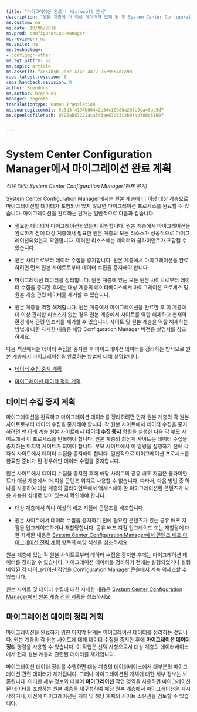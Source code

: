 ```yaml
---
title: "마이그레이션 완료 | Microsoft 문서"
description: "원본 계층에 더 이상 데이터가 없게 된 후 System Center Configuration Manager 대상 계층으로의 마이그레이션을 완료하는 방법을 알아봅니다."
ms.custom: na
ms.date: 10/06/2016
ms.prod: configuration-manager
ms.reviewer: na
ms.suite: na
ms.technology:
- configmgr-other
ms.tgt_pltfrm: na
ms.topic: article
ms.assetid: f4854b50-2e8c-414c-a872-9579554dca98
caps.latest.revision: 5
caps.handback.revision: 0
author: Brenduns
ms.author: brenduns
manager: angrobe
translationtype: Human Translation
ms.sourcegitcommit: 5e3d3f4194b06442e34c10988a20fe9ca40ac5d7
ms.openlocfilehash: 0595ab87222aca543ae67a33c2b9fab780c6160f


---
```

# <a name="planning-to-complete-migration-in-system-center-configuration-manager"></a>System Center Configuration Manager에서 마이그레이션 완료 계획

*적용 대상: System Center Configuration Manager(현재 분기)*

System Center Configuration Manager에서는 원본 계층에 더 이상 대상 계층으로 마이그레이션할 데이터가 포함되어 있지 않으면 마이그레이션 프로세스를 완료할 수 있습니다. 마이그레이션을 완료하는 단계는 일반적으로 다음과 같습니다.  

-   필요한 데이터가 마이그레이션되었는지 확인합니다. 원본 계층에서 마이그레이션을 완료하기 전에 대상 계층에서 필요한 원본 계층의 모든 리소스가 성공적으로 마이그레이션되었는지 확인합니다. 이러한 리소스에는 데이터와 클라이언트가 포함될 수 있습니다.  

-   원본 사이트로부터 데이터 수집을 중지합니다. 원본 계층에서 마이그레이션을 완료하려면 먼저 원본 사이트로부터 데이터 수집을 중지해야 합니다.  

-   마이그레이션 데이터를 정리합니다. 원본 계층에 있는 모든 원본 사이트로부터 데이터 수집을 중지한 후에는 대상 계층의 데이터베이스에서 마이그레이션 프로세스 및 원본 계층 관련 데이터를 제거할 수 있습니다.  

-   원본 계층을 역할 해제합니다. 원본 계층에서 마이그레이션을 완료한 후 이 계층에 더 이상 관리할 리소스가 없는 경우 원본 계층에서 사이트를 역할 해제하고 현재의 환경에서 관련 인프라를 제거할 수 있습니다. 사이트 및 원본 계층을 역할 해제하는 방법에 대한 자세한 내용은 해당 Configuration Manager 버전용 설명서를 참조하세요.  

다음 섹션에서는 데이터 수집을 중지한 후 마이그레이션 데이터를 정리하는 방식으로 원본 계층에서 마이그레이션을 완료하는 방법에 대해 설명합니다.  

-   [데이터 수집 중지 계획](#Plan_to_Stop_Data_Gath)  

-   [마이그레이션 데이터 정리 계획](#Plan_to_clean_up)  

##  <a name="a-nameplantostopdatagatha-plan-to-stop-gathering-data"></a><a name="Plan_to_Stop_Data_Gath"></a> 데이터 수집 중지 계획  
 마이그레이션을 완료하고 마이그레이션 데이터를 정리하려면 먼저 원본 계층의 각 원본 사이트로부터 데이터 수집을 중지해야 합니다. 각 원본 사이트에서 데이터 수집을 중지하려면 맨 아래 계층 원본 사이트에서 **데이터 수집 중지** 명령을 실행한 다음 각 부모 사이트에서 이 프로세스를 반복해야 합니다. 원본 계층의 최상위 사이트는 데이터 수집을 중지하는 마지막 사이트가 되어야 합니다. 부모 사이트에서 이 명령을 실행하기 전에 각 자식 사이트에서 데이터 수집을 중지해야 합니다. 일반적으로 마이그레이션 프로세스를 완료할 준비가 된 경우에만 데이터 수집을 중지합니다.  

 원본 사이트에서 데이터 수집을 중지한 후에 해당 사이트의 공유 배포 지점은 클라이언트가 대상 계층에서 더 이상 콘텐츠 위치로 사용할 수 없습니다. 따라서, 다음 방법 중 하나를 사용하여 대상 계층의 클라이언트에서 액세스해야 할 마이그레이션된 콘텐츠가 사용 가능한 상태로 남아 있는지 확인해야 합니다.  

-   대상 계층에서 하나 이상의 배포 지점에 콘텐츠를 배포합니다.  

-   원본 사이트에서 데이터 수집을 중지하기 전에 필요한 콘텐츠가 있는 공유 배포 지점을 업그레이드하거나 재할당합니다. 공유 배포 지점 업그레이드 또는 재할당에 대한 자세한 내용은 [System Center Configuration Manager에서 콘텐츠 배포 마이그레이션 전략 계획](../../core/migration/planning-a-content-deployment-migration-strategy.md) 항목의 해당 섹션을 참조하세요.  

원본 계층에 있는 각 원본 사이트로부터 데이터 수집을 중지한 후에는 마이그레이션 데이터를 정리할 수 있습니다. 마이그레이션 데이터를 정리하기 전에는 실행되었거나 실행 예약된 각 마이그레이션 작업을 Configuration Manager 콘솔에서 계속 액세스할 수 있습니다.  

원본 사이트 및 데이터 수집에 대한 자세한 내용은 [System Center Configuration Manager에서 원본 계층 전략 계획](../../core/migration/planning-a-source-hierarchy-strategy.md)을 참조하세요.  

##  <a name="a-nameplantocleanupa-plan-to-clean-up-migration-data"></a><a name="Plan_to_clean_up"></a> 마이그레이션 데이터 정리 계획  
 마이그레이션을 완료하기 위한 마지막 단계는 마이그레이션 데이터를 정리하는 것입니다. 원본 계층의 각 원본 사이트에 대해 데이터 수집을 중지한 후에 **마이그레이션 데이터 정리** 명령을 사용할 수 있습니다. 이 작업은 선택 사항으로서 대상 계층의 데이터베이스에서 현재 원본 계층과 관련된 데이터를 제거합니다.  

 마이그레이션 데이터 정리를 수행하면 대상 계층의 데이터베이스에서 대부분의 마이그레이션 관련 데이터가 제거됩니다. 그러나 마이그레이션된 개체에 대한 세부 정보는 보존됩니다. 이러한 세부 정보와 더불어 **마이그레이션** 작업 영역을 사용하면 마이그레이션된 데이터를 포함하는 원본 계층을 재구성하여 해당 원본 계층에서 마이그레이션을 재시작하거나, 이전에 마이그레이션된 개체 및 해당 개체의 사이트 소유권을 검토할 수 있습니다.  



<!--HONumber=Dec16_HO3-->


